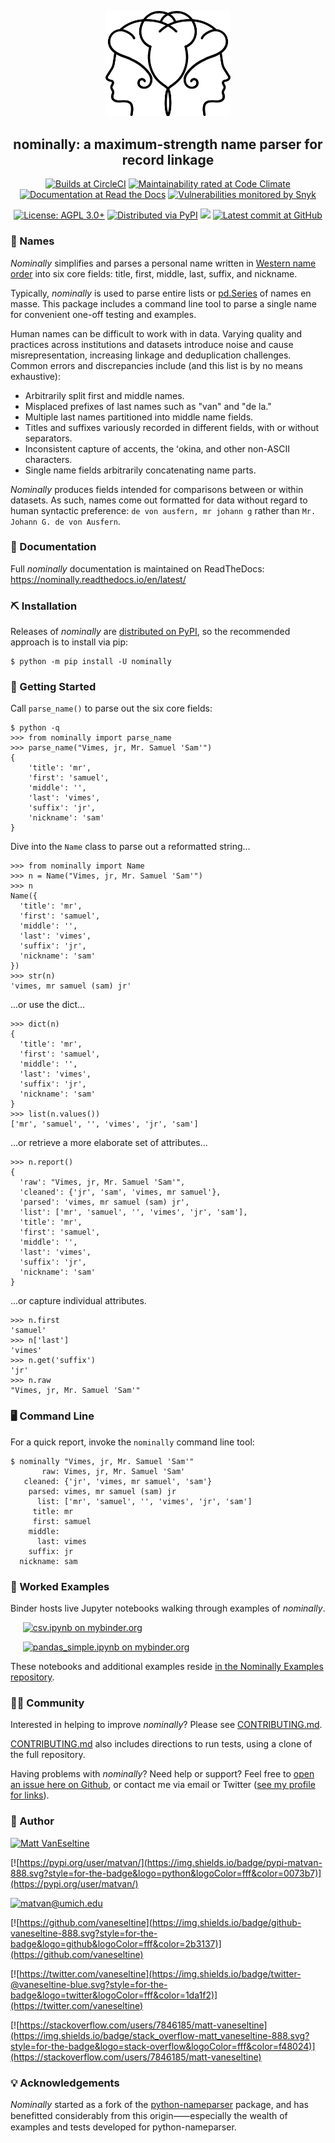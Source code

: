 <p align="center">
  <img src="https://raw.githubusercontent.com/vaneseltine/nominally/master/docs/_static/nominally_logo.png" alt="Nominally Logo" width=200 />
</p>

<h2 align="center">nominally: a maximum-strength name parser for record linkage</h2>

<p align="center">
  <a href="https://circleci.com/gh/vaneseltine/nominally">
    <img alt="Builds at CircleCI" src="https://img.shields.io/circleci/build/github/vaneseltine/nominally" /></a>
  <a href="https://codeclimate.com/github/vaneseltine/nominally">
    <img alt="Maintainability rated at Code Climate" src="https://img.shields.io/codeclimate/maintainability-percentage/vaneseltine/nominally"></a>
  <a href="https://nominally.readthedocs.io/en/latest/">
    <img alt="Documentation at Read the Docs" src="https://img.shields.io/readthedocs/nominally/latest?" /></a>
  <a href="https://snyk.io/test/github/vaneseltine/nominally/">
    <img alt="Vulnerabilities monitored by Snyk" src="https://snyk.io/test/github/vaneseltine/nominally/badge.svg" /></a>

</p>
<p align="center">
  <a href="https://www.gnu.org/licenses/agpl-3.0"><img alt="License: AGPL 3.0+" src="https://img.shields.io/badge/license-AGPL-009999.svg" /></a>
  <a href="https://pypi.python.org/pypi/nominally">
    <img alt="Distributed via PyPI" src="https://img.shields.io/pypi/v/nominally?color=009999" /></a>
  <a href="https://joss.theoj.org/papers/d340ccbed7e8775b9fc3f4d5ee137fa0">
    <img src="https://joss.theoj.org/papers/d340ccbed7e8775b9fc3f4d5ee137fa0/status.svg"></a>
  <a href="https://github.com/vaneseltine/nominally">
    <img alt="Latest commit at GitHub" src="https://img.shields.io/github/last-commit/vaneseltine/nominally" /></a>
</p>

### 🔗 Names

_Nominally_ simplifies and parses a personal name written in
[Western name order](https://en.wikipedia.org/wiki/Personal_name#Name_order)
into six core fields: title, first, middle, last, suffix, and nickname.

Typically, _nominally_ is used to parse entire lists or
[pd.Series](https://pandas.pydata.org/pandas-docs/stable/reference/api/pandas.Series.html)
of names en masse. This package includes a command line tool
to parse a single name for convenient one-off testing and examples.

Human names can be difficult to work with in data.
Varying quality and practices across institutions and datasets
introduce noise and cause misrepresentation,
increasing linkage and deduplication challenges.
Common errors and discrepancies include
(and this list is by no means exhaustive):

- Arbitrarily split first and middle names.
- Misplaced prefixes of last names such as "van" and "de la."
- Multiple last names partitioned into middle name fields.
- Titles and suffixes variously recorded in different fields, with or without separators.
- Inconsistent capture of accents, the ʻokina, and other non-ASCII characters.
- Single name fields arbitrarily concatenating name parts.

_Nominally_ produces fields intended for comparisons between or within datasets. As such, names come out formatted for data without regard to human syntactic preference: `de von ausfern, mr johann g` rather than
`Mr. Johann G. de von Ausfern`.

### 📜 Documentation

Full _nominally_ documentation is maintained on ReadTheDocs: https://nominally.readthedocs.io/en/latest/

### ⛏️ Installation

Releases of _nominally_ are [distributed on PyPI](https://pypi.org/project/nominally/), so the recommended approach is to install via pip:

```
$ python -m pip install -U nominally
```

### 📓 Getting Started

Call `parse_name()` to parse out the six core fields:

```
$ python -q
>>> from nominally import parse_name
>>> parse_name("Vimes, jr, Mr. Samuel 'Sam'")
{
    'title': 'mr',
    'first': 'samuel',
    'middle': '',
    'last': 'vimes',
    'suffix': 'jr',
    'nickname': 'sam'
}
```

Dive into the `Name` class to parse out a reformatted string...

```
>>> from nominally import Name
>>> n = Name("Vimes, jr, Mr. Samuel 'Sam'")
>>> n
Name({
  'title': 'mr',
  'first': 'samuel',
  'middle': '',
  'last': 'vimes',
  'suffix': 'jr',
  'nickname': 'sam'
})
>>> str(n)
'vimes, mr samuel (sam) jr'
```

...or use the dict...

```
>>> dict(n)
{
  'title': 'mr',
  'first': 'samuel',
  'middle': '',
  'last': 'vimes',
  'suffix': 'jr',
  'nickname': 'sam'
}
>>> list(n.values())
['mr', 'samuel', '', 'vimes', 'jr', 'sam']
```

...or retrieve a more elaborate set of attributes...

```
>>> n.report()
{
  'raw': "Vimes, jr, Mr. Samuel 'Sam'",
  'cleaned': {'jr', 'sam', 'vimes, mr samuel'},
  'parsed': 'vimes, mr samuel (sam) jr',
  'list': ['mr', 'samuel', '', 'vimes', 'jr', 'sam'],
  'title': 'mr',
  'first': 'samuel',
  'middle': '',
  'last': 'vimes',
  'suffix': 'jr',
  'nickname': 'sam'
}
```

...or capture individual attributes.

```
>>> n.first
'samuel'
>>> n['last']
'vimes'
>>> n.get('suffix')
'jr'
>>> n.raw
"Vimes, jr, Mr. Samuel 'Sam'"
```

### 🖥️ Command Line

For a quick report, invoke the `nominally` command line tool:

```
$ nominally "Vimes, jr, Mr. Samuel 'Sam'"
       raw: Vimes, jr, Mr. Samuel 'Sam'
   cleaned: {'jr', 'vimes, mr samuel', 'sam'}
    parsed: vimes, mr samuel (sam) jr
      list: ['mr', 'samuel', '', 'vimes', 'jr', 'sam']
     title: mr
     first: samuel
    middle:
      last: vimes
    suffix: jr
  nickname: sam
```

### 🔬 Worked Examples

Binder hosts live Jupyter notebooks walking through examples of _nominally_.

&nbsp;&nbsp;&nbsp;&nbsp;&nbsp;[![csv.ipynb on mybinder.org](https://img.shields.io/badge/launch_notebook-csv_parse-888.svg?style=for-the-badge&logo=jupyter&logoColor=fff&color=ff4785)](https://mybinder.org/v2/gh/vaneseltine/nominally-examples/master?filepath=notebooks%2Fcsv.ipynb)

&nbsp;&nbsp;&nbsp;&nbsp;&nbsp;[![pandas_simple.ipynb on mybinder.org](https://img.shields.io/badge/launch_notebook-pandas_apply-888.svg?style=for-the-badge&logo=jupyter&logoColor=fff&color=ff4785)](https://mybinder.org/v2/gh/vaneseltine/nominally-examples/master?filepath=notebooks%2Fpandas_simple.ipynb)

These notebooks and additional examples reside [in the Nominally Examples repository](https://github.com/vaneseltine/nominally-examples/).

### 👩‍💻 Community

Interested in helping to improve _nominally_? Please see [CONTRIBUTING.md](CONTRIBUTING.md).

[CONTRIBUTING.md](CONTRIBUTING.md) also includes directions to run tests, using a clone of the full repository.

Having problems with _nominally_? Need help or support? Feel free to [open an issue here on Github](https://github.com/vaneseltine/nominally/issues/new/choose), or contact me via email or Twitter ([see my profile for links](https://github.com/vaneseltine)).

### 🧙‍ Author

[![Matt VanEseltine](https://img.shields.io/badge/name-matt_vaneseltine-888.svg?style=for-the-badge&logo=linux&logoColor=fff&color=violet)](https://vaneseltine.github.io)

[![https://pypi.org/user/matvan/](https://img.shields.io/badge/pypi-matvan-888.svg?style=for-the-badge&logo=python&logoColor=fff&color=0073b7)](https://pypi.org/user/matvan/)

[![matvan@umich.edu](https://img.shields.io/badge/email-matvan@umich.edu-888.svg?style=for-the-badge&logo=gmail&logoColor=fff&color=00274c)](mailto:matvan@umich.edu)

[![https://github.com/vaneseltine](https://img.shields.io/badge/github-vaneseltine-888.svg?style=for-the-badge&logo=github&logoColor=fff&color=2b3137)](https://github.com/vaneseltine)

[![https://twitter.com/vaneseltine](https://img.shields.io/badge/twitter-@vaneseltine-blue.svg?style=for-the-badge&logo=twitter&logoColor=fff&color=1da1f2)](https://twitter.com/vaneseltine)

[![https://stackoverflow.com/users/7846185/matt-vaneseltine](https://img.shields.io/badge/stack_overflow-matt_vaneseltine-888.svg?style=for-the-badge&logo=stack-overflow&logoColor=fff&color=f48024)](https://stackoverflow.com/users/7846185/matt-vaneseltine)

### 💡 Acknowledgements

_Nominally_ started as a fork of the
[python-nameparser](https://github.com/derek73/python-nameparser) package,
and has benefitted considerably from this origin⸺especially the wealth of examples and tests developed for python-nameparser.
